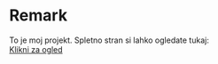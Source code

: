 # Remark

To je moj projekt. Spletno stran si lahko ogledate tukaj:  
[Klikni za ogled](https://anzekriznar.github.io/Remark/)
